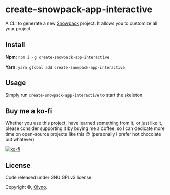 # create-snowpack-app-interactive

A CLI to generate a new [Snowpack](https://www.snowpack.dev) project. It allows you to customize all your project.

## Install

**Npm:** ``npm i -g create-snowpack-app-interactive``

**Yarn:** ``yarn global add create-snowpack-app-interactive``

## Usage

Simply run ``create-snowpack-app-interactive`` to start the skeleton.

## Buy me a ko-fi

Whether you use this project, have learned something from it, or just like it, please consider supporting it by buying me a coffee, so I can dedicate more time on open-source projects like this 😉 (personally I prefer hot chocolate but whatever)

[![ko-fi](https://www.ko-fi.com/img/githubbutton_sm.svg)](https://ko-fi.com/olyno)

## License

Code released under GNU GPLv3 license.

Copyright ©, [Olyno](https://github.com/Olyno).